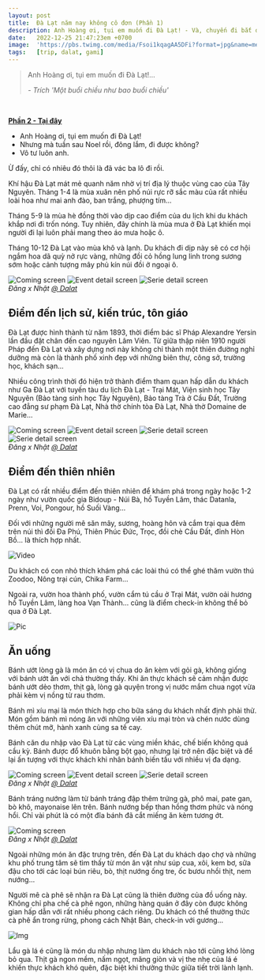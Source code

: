 ```yaml
---
layout: post
title:  Đà Lạt năm nay không cô đơn (Phần 1)
description: Anh Hoàng ơi, tụi em muốn đi Đà Lạt! - Và, chuyến đi bắt đầu...
date:   2022-12-25 21:47:23em +0700
image:  'https://pbs.twimg.com/media/Fsoi1kqagAA5DFi?format=jpg&name=medium'
tags:   [trip, dalat, gami]
---
```


> Anh Hoàng ơi, tụi em muốn đi Đà Lạt!...
>
> <cite>- Trích 'Một buổi chiều như bao buổi chiều'</cite>
<br>

**[Phần 2 - Tại đây](/blog/2022-12-25-da-lat-nam-nay-khong-co-don-phan-2)**

- Anh Hoàng ơi, tụi em muốn đi Đà Lạt!
- Nhưng mà tuần sau Noel rồi, đông lắm, đi được không?
- Vô tư luôn anh.

Ừ đấy, chỉ có nhiêu đó thôi là đã vác ba lô đi rồi.

Khí hậu Đà Lạt mát mẻ quanh năm nhờ vị trí địa lý thuộc vùng cao của Tây Nguyên. Tháng 1-4 là mùa xuân nên phố núi rực rỡ sắc màu của rất nhiều loài hoa như mai anh đào, ban trắng, phượng tím...

Tháng 5-9 là mùa hè đồng thời vào dịp cao điểm của du lịch khi du khách khắp nơi đi trốn nóng. Tuy nhiên, đây chính là mùa mưa ở Đà Lạt khiến mọi người đi lại luôn phải mang theo áo mưa hoặc ô.

Tháng 10-12 Đà Lạt vào mùa khô và lạnh. Du khách đi dịp này sẽ có cơ hội ngắm hoa dã quỳ nở rực vàng, những đồi cỏ hồng lung linh trong sương sớm hoặc cảnh tượng mây phủ kín núi đồi ở ngoại ô.

<div class="gallery-box">
  <div class="gallery">
    <img src="https://pbs.twimg.com/media/FsoikNhakAIR7mj?format=jpg&name=medium" loading="lazy" alt="Coming screen">
    <img src="https://pbs.twimg.com/media/FsoikNmaQAEkeYy?format=jpg&name=medium" loading="lazy" alt="Event detail screen">
    <img src="https://pbs.twimg.com/media/FsoikNgaAAAuk2k?format=jpg&name=medium" loading="lazy" alt="Serie detail screen">
  </div>
  <em>Đăng x Nhật <a href="https://apps.apple.com/app/race-weather-app/id6444075511"> @ Dalat</a></em>
</div>

## Điểm đến lịch sử, kiến trúc, tôn giáo

Đà Lạt được hình thành từ năm 1893, thời điểm bác sĩ Pháp Alexandre Yersin lần đầu đặt chân đến cao nguyên Lâm Viên. Từ giữa thập niên 1910 người Pháp đến Đà Lạt và xây dựng nơi này không chỉ thành một thiên đường nghỉ dưỡng mà còn là thành phố xinh đẹp với những biên thự, công sở, trường học, khách sạn...

Nhiều công trình thời đó hiện trở thành điểm tham quan hấp dẫn du khách như Ga Đà Lạt với tuyến tàu du lịch Đà Lạt - Trại Mát, Viện sinh học Tây Nguyên (Bảo tàng sinh học Tây Nguyên), Bảo tàng Trà ở Cầu Đất, Trường cao đẳng sư phạm Đà Lạt, Nhà thờ chính tòa Đà Lạt, Nhà thờ Domaine de Marie...

<div class="gallery-box">
  <div class="gallery">
    <img src="https://pbs.twimg.com/media/Fsoi1kmaUAIz1cr?format=jpg&name=medium" loading="lazy" alt="Coming screen">
    <img src="https://pbs.twimg.com/media/Fsoi1kzaUAADtVb?format=jpg&name=medium" loading="lazy" alt="Event detail screen">
    <img src="https://pbs.twimg.com/media/FsoiwnKaYAQ8EUK?format=jpg&name=medium" loading="lazy" alt="Serie detail screen">
    <img src="https://pbs.twimg.com/media/FsoikNkaQAAQIvo?format=jpg&name=medium" loading="lazy" alt="Serie detail screen">
  </div>
  <em>Đăng x Nhật <a href="https://apps.apple.com/app/race-weather-app/id6444075511">@ Dalat</a></em>
</div>

## Điểm đến thiên nhiên

Đà Lạt có rất nhiều điểm đến thiên nhiên để khám phá trong ngày hoặc 1-2 ngày như vườn quốc gia Bidoup - Núi Bà, hồ Tuyền Lâm, thác Datanla, Prenn, Voi, Pongour, hồ Suối Vàng...

Đối với những người mê săn mây, sương, hoàng hôn và cắm trại qua đêm trên núi thì đồi Đa Phú, Thiên Phúc Đức, Trọc, đồi chè Cầu Đất, đỉnh Hòn Bồ... là thích hợp nhất.

![Video](https://twitter.com/i/status/1642164509505916929)

Du khách có con nhỏ thích khám phá các loài thú có thể ghé thăm vườn thú Zoodoo, Nông trại cún, Chika Farm...

Ngoài ra, vườn hoa thành phố, vườn cẩm tú cầu ở Trại Mát, vườn oải hương hồ Tuyền Lâm, làng hoa Vạn Thành... cũng là điểm check-in không thể bỏ qua ở Đà Lạt.


![Pic](https://pbs.twimg.com/media/Fsoi1kqagAA5DFi?format=jpg&name=medium#wide)

## Ăn uống

Bánh ướt lòng gà là món ăn có vị chua do ăn kèm với gỏi gà, không giống với bánh ướt ăn với chả thường thấy. Khi ăn thực khách sẽ cảm nhận được bánh ướt dẻo thơm, thịt gà, lòng gà quyện trong vị nước mắm chua ngọt vừa phải kèm vị nồng từ rau thơm.

Bánh mì xíu mại là món thích hợp cho bữa sáng du khách nhất định phải thử. Món gồm bánh mì nóng ăn với những viên xíu mại tròn và chén nước dùng thêm chút mỡ, hành xanh cùng sa tế cay.

Bánh căn du nhập vào Đà Lạt từ các vùng miền khác, chế biến không quá cầu kỳ. Bánh được đổ khuôn bằng bột gạo, nhưng lại trở nên đặc biệt và để lại ấn tượng với thực khách khi nhân bánh biến tấu với nhiều vị đa dạng.

<div class="gallery-box">
  <div class="gallery">
    <img src="https://pbs.twimg.com/media/FsoiwnGaUAAs1Ty?format=jpg&name=medium" loading="lazy" alt="Coming screen">
    <img src="https://pbs.twimg.com/media/Fsoi1kxakAAUk-E?format=jpg&name=medium" loading="lazy" alt="Event detail screen">
    <img src="https://pbs.twimg.com/media/FsoiwnPaYAEmkpf?format=jpg&name=medium" loading="lazy" alt="Serie detail screen">
  </div>
  <em>Đăng x Nhật <a href="https://apps.apple.com/app/race-weather-app/id6444075511">@ Dalat</a></em>
</div>

Bánh tráng nướng làm từ bánh tráng đập thêm trứng gà, phô mai, pate gan, bò khô, mayonaise lên trên. Bánh nướng bếp than hồng thơm phức và nóng hổi. Chỉ vài phút là có một đĩa bánh đã cắt miếng ăn kèm tương ớt.

<div class="gallery-box">
  <div class="gallery">
    <img src="https://pbs.twimg.com/media/Fsoj08uaQAAVB5C?format=jpg&name=medium" loading="lazy" alt="Coming screen">
  </div>
  <em>Đăng x Nhật <a href="https://apps.apple.com/app/race-weather-app/id6444075511">@ Dalat</a></em>
</div>

Ngoài những món ăn đặc trưng trên, đến Đà Lạt du khách dạo chợ và những khu phố trung tâm sẽ tìm thấy từ món ăn vặt như súp cua, xôi, kem bơ, sữa đậu cho tới các loại bún riêu, bò, thịt nướng ống tre, ốc bươu nhồi thịt, nem nướng...

Người mê cà phê sẽ nhận ra Đà Lạt cũng là thiên đường của đồ uống này. Không chỉ pha chế cà phê ngon, những hàng quán ở đây còn được không gian hấp dẫn với rất nhiều phong cách riêng. Du khách có thể thưởng thức cà phê ẩn trong rừng, phong cách Nhật Bản, check-in với gương...

![Img](https://pbs.twimg.com/media/Fsoj08qacAAsa10?format=jpg&name=medium)

Lẩu gà lá é cũng là món du nhập nhưng làm du khách nào tới cũng khó lòng bỏ qua. Thịt gà ngon mềm, nấm ngọt, măng giòn và vị the nhẹ của lá é khiến thực khách khó quên, đặc biệt khi thưởng thức giữa tiết trời lành lạnh.


